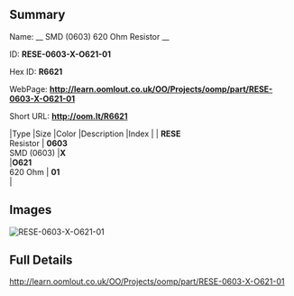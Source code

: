

## Summary
 
Name: __ SMD (0603) 620 Ohm Resistor __

ID: __RESE-0603-X-O621-01__

Hex ID: __R6621__

WebPage: __http://learn.oomlout.co.uk/OO/Projects/oomp/part/RESE-0603-X-O621-01__

Short URL: __http://oom.lt/R6621__


|Type   |Size   |Color   |Description   |Index   |
| __RESE__ <br>Resistor  | __0603__<br>SMD (0603)   |__X__<br>    |__O621__<br>620 Ohm    | __01__<br>  |


## Images
![RESE-0603-X-O621-01](http://oomlout.com/oomp-gen/parts/RESE-0603-X-O621-01/RESE-0603-X-O621-01_420.jpg)

## Full Details

 http://learn.oomlout.co.uk/OO/Projects/oomp/part/RESE-0603-X-O621-01

